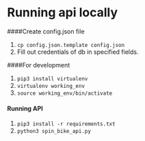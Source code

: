 # Running api locally

####Create config.json file
1. `cp config.json.template config.json`
2. Fill out credentials of db in specified fields.

####For development
1. `pip3 install virtualenv` 
2. `virtualenv working_env`
3. `source working_env/bin/activate`

#### Running API
1. `pip3 install -r requirements.txt`
2. `python3 spin_bike_api.py`